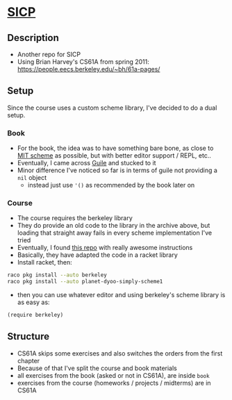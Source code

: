 # [SICP](https://mitpress.mit.edu/sites/default/files/sicp/index.html)

## Description
- Another repo for SICP
- Using Brian Harvey's CS61A from spring 2011:
https://people.eecs.berkeley.edu/~bh/61a-pages/

## Setup
Since the course uses a custom scheme library, I've decided to do a dual setup.

### Book
- For the book, the idea was to have something bare bone, as close to [MIT scheme](https://www.gnu.org/software/mit-scheme/) as possible, but with better editor support / REPL, etc..
- Eventually, I came across [Guile](https://www.gnu.org/software/guile/) and stucked to it
- Minor difference I've noticed so far is in terms of guile not providing a `nil` object
  - instead just use `'()` as recommended by the book later on

### Course
- The course requires the berkeley library
- They do provide an old code to the library in the archive above, but loading that straight away fails in every scheme implementation I've tried
- Eventually, I found [this repo](https://github.com/theurere/berkeley_cs61a_spring-2011_archive) with really awesome instructions
- Basically, they have adapted the code in a racket library
- Install racket, then:

```bash
raco pkg install --auto berkeley
raco pkg install --auto planet-dyoo-simply-scheme1
```

- then you can use whatever editor and using berkeley's scheme library is as easy as:
```scheme
(require berkeley)
```

## Structure
- CS61A skips some exercises and also switches the orders from the first chapter
- Because of that I've split the course and book materials
- all exercises from the book (asked or not in CS61A), are inside `book`
- exercises from the course (homeworks / projects / midterms) are in CS61A
